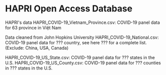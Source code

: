 # HAPRI Open Access Database
HAPRI's data
HAPRI_COVID-19_Vietnam_Province.csv: COVID-19 panel data for 63 province in Việt Nam


Data cleaned from John Hopkins University
HAPRI_COVID-19_National.csv: COVID-19 panel data for ??? country, see here ??? for a complete list. (Exclude: China, USA, Canada)

HAPRI_COVID-19_US_State.csv: COVID-19 panel data for ??? states in the U.S.
HAPRI_COVID-19_US_County.csv: COVID-19 panel data for ??? counties in ??? states in the U.S.

